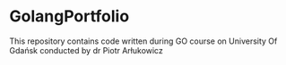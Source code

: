 # GolangPortfolio
This repository contains code written during GO course on University Of Gdańsk conducted by dr Piotr Arłukowicz
